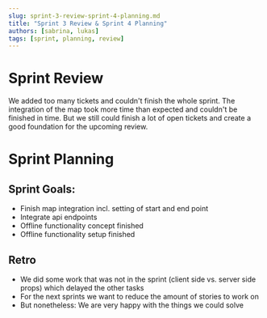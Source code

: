 ```yaml
---
slug: sprint-3-review-sprint-4-planning.md
title: "Sprint 3 Review & Sprint 4 Planning"
authors: [sabrina, lukas]
tags: [sprint, planning, review]
---
```


# Sprint Review

We added too many tickets and couldn't finish the whole sprint. 
The integration of the map took more time than expected and couldn't be finished in time. But we still could finish a lot of
open tickets and create a good foundation for the upcoming review.

# Sprint Planning

## Sprint Goals:
- Finish map integration incl. setting of start and end point
- Integrate api endpoints
- Offline functionality concept finished
- Offline functionality setup finished

## Retro
- We did some work that was not in the sprint (client side vs. server side props) which delayed the other tasks
- For the next sprints we want to reduce the amount of stories to work on
- But nonetheless: We are very happy with the things we could solve

